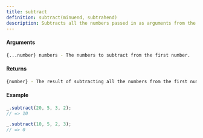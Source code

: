 ```yaml
---
title: subtract
definition: subtract(minuend, subtrahend)
description: Subtracts all the numbers passed in as arguments from the first number passed in.
---
```



#### Arguments


```bash
{...number} numbers - The numbers to subtract from the first number.
```


#### Returns


```bash
{number} - The result of subtracting all the numbers from the first number.
```


#### Example


```ts
_.subtract(20, 5, 3, 2);
// => 10

_.subtract(10, 5, 2, 3);
// => 0
```